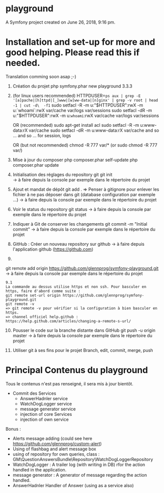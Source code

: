 playground
==========

A Symfony project created on June 26, 2018, 9:16 pm.



Installation and set-up for more and good helping. Please read this if needed.
=============================================================================
Translation comming soon asap ;-)


1. Création du projet
php symfony.phar new playground 3.3.3

2. (for linux users recommended)
HTTPDUSER=`ps aux | grep -E '[a]pache|[h]ttpd|[_]www|[w]ww-data|[n]ginx' | grep -v root | head -1 | cut -d\  -f1`
sudo setfacl -R -m u:"$HTTPDUSER":rwX -m u:`whoami`:rwX var/cache var/logs var/sessions
sudo setfacl -dR -m u:"$HTTPDUSER":rwX -m u:`whoami`:rwX var/cache var/logs var/sessions

    OR (recommended)
    sudo apt-get install acl
    sudo setfacl -R -m u:www-data:rX var/cache
    sudo setfacl -dR -m u:www-data:rX var/cache
    and so ... and so ... for session, logs 

    OR (but not recommended)
    chmod -R 777 var/*  (or sudo chmod -R 777 var/)

3. Mise à jour du composer
php composer.phar self-update
php composer.phar update


4. Initialisation des réglages du repository git
git init   
→ à faire depuis la console par exemple dans le répertoire du projet

5. Ajout et mandat de dépôt
git add .
=> Penser à gitignore pour enlever les fichier à ne pas déposer dans git (database configuration par exemple ...)
→ à faire depuis la console par exemple dans le répertoire du projet        

6. Voir le status du repository
git status
→ à faire depuis la console par exemple dans le répertoire du projet

7. Indiquer à Git de conserver les changements
git commit -m "Initial commit"
→ à faire depuis la console par exemple dans le répertoire du projet

8. GitHub : Créer un nouveau repository sur github
→ à faire depuis l'application github (https://github.com)

9. 
git remote add origin https://github.com/glennprog/symfony-playground.git
→ à faire depuis la console par exemple dans le répertoire du projet
    
    9.1
    La commande au dessus utilise https et non ssh. Pour basculer en https, faire d'abord comme suite :
    git remote set-url origin https://github.com/glennprog/symfony-playground.git
    git remote -v
    => git remote -v pour vérifier si la configuration à bien basculer en https.
    => channel officiel help.github : https://help.github.com/articles/changing-a-remote-s-url/

10. Pousser le code sur la branche distante dans GitHub
git push -u origin master
→ à faire depuis la console par exemple dans le répertoire du projet

11. Utiliser git à ses fins pour le projet
Branch, edit, commit, merge, push




Principal Contenus du playground
================================

Tous le contenus n'est pas renseigné, il sera mis à jour bientôt.

- Commit des Services
    - AnswerHadnler service
    - WatchDogLogger service
    - message generator service
    - injection of core Services
    - injection of own service

Bonus : 
- Alerts message adding (could see here https://github.com/glennprog/custom-alert)
- Using of flashbag and alert message box
- using of repository for own queries, class : GM\QuestionAnswersBundle\Repository\WatchDogLoggerRepository
- WatchDogLogger : A trailer log (with writing in DB) rfor the action handled in the application.
- message generator : A generator of message regarding the action handled.
- AnswerHadnler Handler of Answer (using as a service also)




